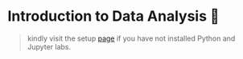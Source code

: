 # Introduction to Data Analysis 🥇

> kindly visit the setup [page](https://github.com/EphraimOAgyeman/Data-Analysis-Complete-Tutorials/blob/cc541e2f2fa764c602b6d59d32722aa91ceda539/%231%20Introduction%20to%20Data%20Analysis/Readme.md) if you have not installed Python and Jupyter labs.
